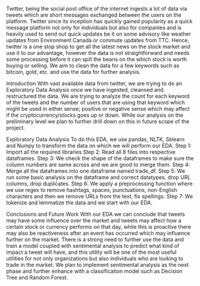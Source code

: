 Twitter, being the social post office of the internet ingests a lot of data via tweets which are short
messages exchanged between the users on the platform. Twitter since its inception has quickly gained
popularity as a quick message platform not only for individuals but also for companies and is heavily
used to send out quick updates be it on some advisory like weather updates from Environment Canada
or commute updates from TTC.
Hence, twitter is a one stop shop to get all the latest news on the stock market and use it to our
advantage, however the data is not straightforward and needs some processing before it can spill the
beans on the which stock is worth buying or selling.
We aim to clean the data for a few keywords such as bitcoin, gold, etc. and use the data for further
analysis.

Introduction
With vast available data from twitter, we are trying to do an Exploratory Data Analysis once we have
ingested, cleansed and restructured the data. We are trying to analyze the count for each keyword of
the tweets and the number of users that are using that keyword which might be used in either sense;
positive or negative sense which may affect if the cryptocurrency/stocks goes up or down.
While our analysis on the preliminary level we plan to further drill down on this in future scope of the
project.

Exploratory Data Analysis
To do this EDA, we use pandas, NLTK, Sklearn and Numpy to transform the data on which we will
perform our EDA.
Step 1: Import all the required libraries
Step 2: Read all 8 files into respective dataframes.
Step 3: We check the shape of the dataframes to make sure the column numbers are same across and
we are good to merge them.
Step 4: Merge all the dataframes into one dataframe named trade_df.
Step 5: We run some basic analysis on the dataframe and correct datatypes, drop URL columns, drop
duplicates.
Step 6: We apply a preprocessing function where we use regex to remove hashtags, spaces,
punctuations, non-English characters and then we remove URLs from the text, fix spellings.
Step 7: We tokenize and lemmatize the data and we start with our EDA.

Conclusions and Future Work
With our EDA we can conclude that tweets may have some influence over the market and tweets may
affect how a certain stock or currency performs on that day, while this is proactive there may also be
reactiveness after an event has occurred which may influence further on the market.
There is a strong need to further use the data and train a model coupled with sentimental analysis to
predict what kind of impact a tweet will have, and this utility will be one of the most useful utilities for
not only organizations but also individuals who are looking to trade in the market.
We plan to implement sentimental analysis as the next phase and further enhance with a classification
model such as Decision Tree and Random Forest.
